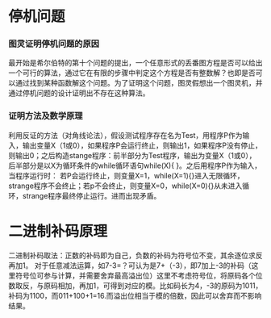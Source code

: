 **停机问题**
==========
### 图灵证明停机问题的原因
最开始是希尔伯特的第十个问题的提出，一个任意形式的丢番图方程是否可以给出一个可行的算法，通过它在有限的步骤中判定这个方程是否有整数解？也即是否可以通过找到某种函数解这个问题。为了证明这个问题，图灵假想出一个图灵机，并通过停机问题的设计证明出不存在这种算法。
### 证明方法及数学原理
利用反证的方法（对角线论法），假设测试程序存在名为Test，用程序P作为输入，输出变量X（1或0），如果程序P会运行终止，则输出1，如果程序P没有停止，则输出0；之后构造stange程序：前半部分为Test程序，输出为变量X（1或0），后半部分是以X为循环条件的while循环语句while(X){ }。之后用程序P作为输入，当程序运行时： 若P会运行终止，则变量X=1，while(X=1){}进入无限循环，strange程序不会终止；若p不会终止，则变量X=0，while(X=0){}从未进入循环，strange程序最终停止运行。进而出现矛盾。


**二进制补码原理**
================
二进制补码取法：正数的补码即为自己，负数的补码为符号位不变，其余逐位求反再加1。   对于任意减法运算，如7-3=？可认为是7+（-3），即7加上-3的补码（这里符号位可参与计算，并需要舍弃最高溢出位）这里不考虑符号位，将原码各个位数取反，与原码相加，再加1，可得到对应的模。比如码长为4，-3的原码为1011，补码为1100，而011+100+1=16.而溢出位相当于模的倍数，因此可以舍弃而不影响结果。


